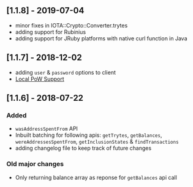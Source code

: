 ## [1.1.8] - 2019-07-04
- minor fixes in IOTA::Crypto::Converter.trytes
- adding support for Rubinius
- adding support for JRuby platforms with native curl function in Java

## [1.1.7] - 2018-12-02
- adding `user` & `password` options to client
- [Local PoW Support](https://github.com/vivekmarakana/iota.lib.rb#local-pow-support)

## [1.1.6] - 2018-07-22
### Added
- `wasAddressSpentFrom` API
- Inbuilt batching for following apis: `getTrytes`, `getBalances`, `wereAddressesSpentFrom`, `getInclusionStates` & `findTransactions`
- adding changelog file to keep track of future changes

### Old major changes
- Only returning balance array as reponse for `getBalances` api call
